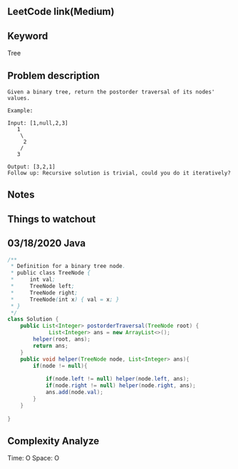 ## LeetCode link(Medium)


## Keyword
Tree

## Problem description
```
Given a binary tree, return the postorder traversal of its nodes' values.

Example:

Input: [1,null,2,3]
   1
    \
     2
    /
   3

Output: [3,2,1]
Follow up: Recursive solution is trivial, could you do it iteratively?
```



## Notes


## Things to watchout

## 03/18/2020 Java

```java
/**
 * Definition for a binary tree node.
 * public class TreeNode {
 *     int val;
 *     TreeNode left;
 *     TreeNode right;
 *     TreeNode(int x) { val = x; }
 * }
 */
class Solution {
    public List<Integer> postorderTraversal(TreeNode root) {
             List<Integer> ans = new ArrayList<>();
        helper(root, ans);
        return ans;
    }
    public void helper(TreeNode node, List<Integer> ans){
        if(node != null){
            
            if(node.left != null) helper(node.left, ans);
            if(node.right != null) helper(node.right, ans);
            ans.add(node.val);
        }
    }  
    
}

```
## Complexity Analyze
Time: O
Space: O